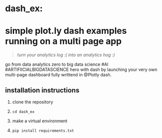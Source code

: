 # dash_ex: 

simple plot.ly dash examples running on a multi page app
=================================================================

> _turn your analytics log :( into an analytics hog :)_

go from data analytics zero to big data science #AI #ARTIFIICIALBIGDATASCIENCE hero with dash by launching your very own multi-page dashboard fully writtend in @Plotly dash. 


installation instructions
-------------------------

1. clone the repository

2. ```cd dash_ex```

3. make a virtual environment

4. ```pip install requirements.txt```
